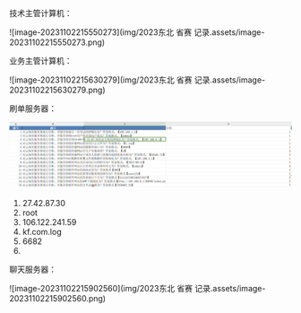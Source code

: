 技术主管计算机：

![image-20231102215550273](img/2023东北 省赛 记录.assets/image-20231102215550273.png)

业务主管计算机：

![image-20231102215630279](img/2023东北 省赛 记录.assets/image-20231102215630279.png)

刷单服务器：

<img src="img/2023东北 省赛 记录.assets/image-20231102215800733.png" alt="image-20231102215800733" style="zoom:150%;" />

1. 27.42.87.30
2. root
3. 106.122.241.59
4. kf.com.log
5. 6682 
6. 





聊天服务器：

![image-20231102215902560](img/2023东北 省赛 记录.assets/image-20231102215902560.png)



